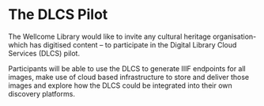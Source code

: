 # The DLCS Pilot

The Wellcome Library would like to invite any cultural heritage organisation- which has digitised content – to participate in the Digital Library Cloud Services (DLCS) pilot.

Participants will be able to use the DLCS to generate IIIF endpoints for all images, make use of cloud based infrastructure to store and deliver those images and explore how the DLCS could be integrated into their own discovery platforms. 